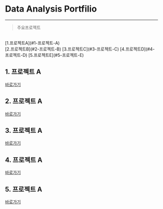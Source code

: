 # Data Analysis Portfilio
---

> 주요프로젝트<br>
<br>
[1.프로젝트A](#1-프로젝트-A)<br>
[2.프로젝트B](#2-프로젝트-B)  
[3.프로젝트C](#3-프로젝트-C)  
[4.프로젝트D](#4-프로젝트-D)  
[5.프로젝트E](#5-프로젝트-E)  


## 1. 프로젝트 A
[바로가기](https://github.com/DAjihwanPark/portfolio/tree/main/test)

## 2. 프로젝트 A
[바로가기](https://github.com/DAjihwanPark/portfolio/tree/main/test)

## 3. 프로젝트 A
[바로가기](https://github.com/DAjihwanPark/portfolio/tree/main/test)

## 4. 프로젝트 A
[바로가기](https://github.com/DAjihwanPark/portfolio/tree/main/test)

## 5. 프로젝트 A
[바로가기](https://github.com/DAjihwanPark/portfolio/tree/main/test)


